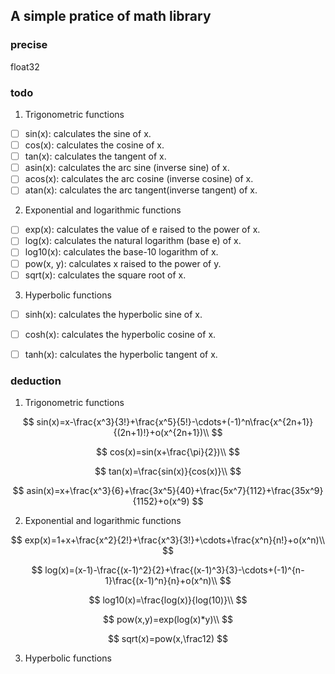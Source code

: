 ## A simple pratice of math library

### precise

float32

### todo

1. Trigonometric functions

* [ ] sin(x): calculates the sine of x.
* [ ] cos(x): calculates the cosine of x.
* [ ] tan(x): calculates the tangent of x.
* [ ] asin(x): calculates the arc sine (inverse sine) of x.
* [ ] acos(x): calculates the arc cosine (inverse cosine) of x.
* [ ] atan(x): calculates the arc tangent(inverse tangent) of x.

2. Exponential and logarithmic functions

* [ ] exp(x): calculates the value of e raised to the power of x.
* [ ] log(x): calculates the natural logarithm (base e) of x.
* [ ] log10(x): calculates the base-10 logarithm of x.
* [ ] pow(x, y): calculates x raised to the power of y.
* [ ] sqrt(x): calculates the square root of x.

3. Hyperbolic functions

* [ ] sinh(x): calculates the hyperbolic sine of x.
* [ ] cosh(x): calculates the hyperbolic cosine of x.
* [ ] tanh(x): calculates the hyperbolic tangent of x.


### deduction

1. Trigonometric functions

$$
sin(x)=x-\frac{x^3}{3!}+\frac{x^5}{5!}-\cdots+(-1)^n\frac{x^{2n+1}}{(2n+1)!}+o(x^{2n+1})\\
$$

$$
cos(x)=sin(x+\frac{\pi}{2})\\
$$

$$
tan(x)=\frac{sin(x)}{cos(x)}\\
$$

$$
asin(x)=x+\frac{x^3}{6}+\frac{3x^5}{40}+\frac{5x^7}{112}+\frac{35x^9}{1152}+o(x^9)
$$


2. Exponential and logarithmic functions

$$
exp(x)=1+x+\frac{x^2}{2!}+\frac{x^3}{3!}+\cdots+\frac{x^n}{n!}+o(x^n)\\
$$

$$
log(x)=(x-1)-\frac{(x-1)^2}{2}+\frac{(x-1)^3}{3}-\cdots+(-1)^{n-1}\frac{(x-1)^n}{n}+o(x^n)\\
$$

$$
log10(x)=\frac{log(x)}{log(10)}\\
$$

$$
pow(x,y)=exp(log(x)*y)\\
$$

$$
sqrt(x)=pow(x,\frac12)
$$


3. Hyperbolic functions
